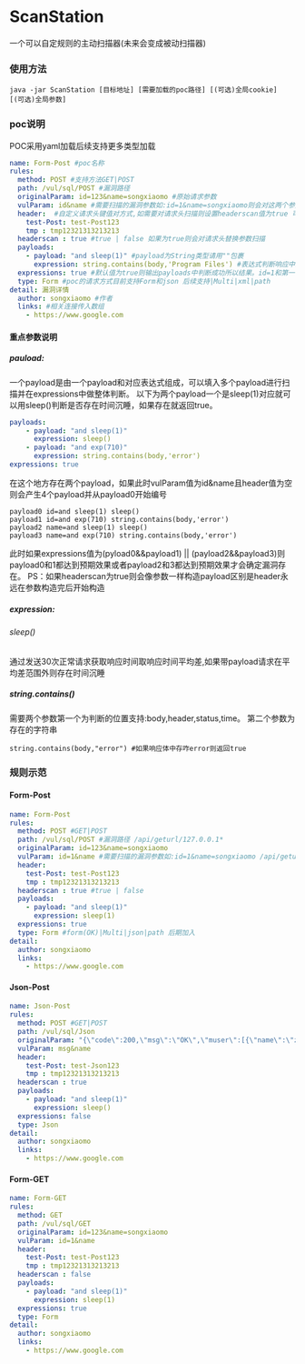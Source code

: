 # ScanStation
一个可以自定规则的主动扫描器(未来会变成被动扫描器)

### 使用方法
```
java -jar ScanStation [目标地址] [需要加载的poc路径] [(可选)全局cookie] [(可选)全局参数]
```

### poc说明
POC采用yaml加载后续支持更多类型加载
```yaml
name: Form-Post #poc名称
rules:
  method: POST #支持方法GET|POST
  path: /vul/sql/POST #漏洞路径 
  originalParam: id=123&name=songxiaomo #原始请求参数
  vulParam: id&name #需要扫描的漏洞参数如:id=1&name=songxiaomo则会对这两个参数进行扫描，可没有原始值
  header:  #自定义请求头键值对方式,如需要对请求头扫描则设置headerscan值为true 可不填
    test-Post: test-Post123
    tmp : tmp12321313213213
  headerscan : true #true | false 如果为true则会对请求头替换参数扫描
  payloads:
    - payload: "and sleep(1)" #payload为String类型请用""包裹
      expression: string.contains(body,'Program Files') #表达式判断响应中结果与预期结果是否相符
  expressions: true #默认值为true则输出payloads中判断成功所以结果。id=1和第一个payload组合为payload0 若存在多个参数如：id=1&name=songxiaomo 和两个pauload 则id=1与第一个paylaod和为payload0与第二个为pauload1以此类推
  type: Form #poc的请求方式目前支持Form和json 后续支持|Multi|xml|path
detail: 漏洞详情
  author: songxiaomo #作者
  links: #相关连接传入数组
    - https://www.google.com
```
#### 重点参数说明
##### pauload:
一个payload是由一个payload和对应表达式组成，可以填入多个payload进行扫描并在expressions中做整体判断。
以下为两个payload一个是sleep(1)对应就可以用sleep()判断是否存在时间沉睡，如果存在就返回true。
```yaml
payloads:
    - payload: "and sleep(1)"
      expression: sleep()
    - payload: "and exp(710)"
      expression: string.contains(body,'error') 
expressions: true
```
在这个地方存在两个payload，如果此时vulParam值为id&name且header值为空则会产生4个payload并从payload0开始编号
```
payload0 id=and sleep(1) sleep()
payload1 id=and exp(710) string.contains(body,'error') 
payload2 name=and sleep(1) sleep()
payload3 name=and exp(710) string.contains(body,'error') 
```
此时如果expressions值为(pyload0&&payload1) || (payload2&&payload3)则payload0和1都达到预期效果或者payload2和3都达到预期效果才会确定漏洞存在。
PS：如果headerscan为true则会像参数一样构造payload区别是header永远在参数构造完后开始构造
##### expression:
###### sleep()
通过发送30次正常请求获取响应时间取响应时间平均差,如果带payload请求在平均差范围外则存在时间沉睡
##### string.contains()
需要两个参数第一个为判断的位置支持:body,header,status,time。
第二个参数为存在的字符串
```
string.contains(body,"error") #如果响应体中存咋error则返回true
```
### 规则示范
#### Form-Post
```yaml
name: Form-Post
rules:
  method: POST #GET|POST
  path: /vul/sql/POST #漏洞路径 /api/geturl/127.0.0.1*
  originalParam: id=123&name=songxiaomo
  vulParam: id=1&name #需要扫描的漏洞参数如:id=1&name=songxiaomo /api/geturl/*/*
  header:
    test-Post: test-Post123
    tmp : tmp12321313213213
  headerscan : true #true | false
  payloads:
    - payload: "and sleep(1)"
      expression: sleep(1) 
  expressions: true 
  type: Form #form(OK)|Multi|json|path 后期加入
detail:
  author: songxiaomo
  links:
    - https://www.google.com
```
#### Json-Post
```yaml
name: Json-Post
rules:
  method: POST #GET|POST
  path: /vul/sql/Json 
  originalParam: "{\"code\":200,\"msg\":\"OK\",\"muser\":[{\"name\":\"zhangsan\",\"age\":\"10\",\"phone\":\"11111\",\"email\":\"11111@11.com\"},{\"name\":\"lisi\",\"age\":\"20\",\"phone\":\"22222\",\"email\":\"22222@22.com\"}]}"
  vulParam: msg&name
  header:
    test-Post: test-Json123
    tmp : tmp12321313213213
  headerscan : true 
  payloads:
    - payload: "and sleep(1)"
      expression: sleep()
  expressions: false 
  type: Json 
detail:
  author: songxiaomo
  links:
    - https://www.google.com
```
#### Form-GET
```yaml
name: Form-GET
rules:
  method: GET 
  path: /vul/sql/GET 
  originalParam: id=123&name=songxiaomo
  vulParam: id=1&name 
  header:
    test-Post: test-Post123
    tmp : tmp12321313213213
  headerscan : false 
  payloads:
    - payload: "and sleep(1)"
      expression: sleep(1)
  expressions: true 
  type: Form 
detail:
  author: songxiaomo
  links:
    - https://www.google.com
```